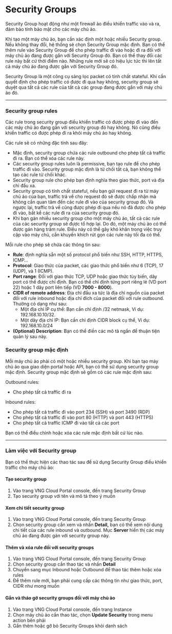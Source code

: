 # Security Groups

Security Group hoạt động như một firewall ảo điều khiển traffic vào và ra, đảm bảo tính bảo mật cho các máy chủ ảo.

Khi tạo một máy chủ ảo, bạn cần xác định một hoặc nhiều Security group. Nếu không thay đổi, hệ thống sẽ chọn Security Group mặc định. Bạn có thể thêm rule vào Security Group để cho phép traffic đi vào hoặc đi ra đối với máy chủ ảo đang được gắn với Security Group đó. Bạn có thể thay đổi các rule này bất cứ thời điểm nào. Những rule mới sẽ có hiệu lực tức thì lên tất cả máy chủ ảo đang được gắn với Security Group đó.

Security Group là một công cụ sàng lọc packet có tính chất stateful. Khi cần quyết định cho phép traffic có được đi qua hay không, security group sẽ duyệt qua tất cả các rule của tất cả các group đang được gắn với máy chủ ảo đó.

***

### **Security group rules** <a href="#securitygroups-securitygrouprules" id="securitygroups-securitygrouprules"></a>

Các rule trong security group điều khiển traffic có được phép đi vào đến các máy chủ ảo đang gắn với security group đó hay không. Nó cũng điều khiển traffic có được phép đi ra khỏi máy chủ ảo hay không.

Các rule sẽ có những đặc tính sau đây:

* Mặc định, security group chứa các rule outbound cho phép tất cả traffic đi ra. Bạn có thể xóa các rule này.
* Các security group rules luôn là permissive, bạn tạo rule để cho phép traffic đi vào. Security group mặc định là từ chối tất cả, bạn không thể tạo các rule từ chối khác.
* Security group rule cho phép bạn định nghĩa theo giao thức, port và địa chỉ đầu xa.
* Security group có tính chất stateful, nếu bạn gửi request đi ra từ máy chủ ảo của bạn, traffic trả về cho request đó sẽ được chấp nhận mà không cần quan tâm đến các rule đi vào của security group đó. Và ngược lại, traffic trả về cũng được phép đi qua nếu nó đã được cho phép đi vào, bất kể các rule đi ra của security group đó.
* Khi bạn gán nhiều security group cho một máy chủ ảo, tất cả các rule của các security group sẽ được tổ hợp lại. Do đó, một máy chủ ảo có thể được gán hàng trăm rule. Điều này có thể gây khó khăn trong việc truy cập vào máy chủ, cần khuyến khích rút gọn các rule này tối đa có thể.

Mỗi rule cho phép sẽ chứa các thông tin sau:

* **Rule**: định nghĩa sẵn một số protocol phổ biến như SSH, HTTP, HTTPS, ICMP…
* **Protocol**: Giao thức của packet, các giao thức phổ biến như 6 (TCP), 17 (UDP), và 1 (ICMP).
* **Port range**: Đối với giao thức TCP, UDP hoặc giao thức tùy biến, dãy port có thể được chỉ định. Bạn có thể chỉ định từng port riêng lẻ (VD port 22) hoặc 1 dãy port liên tiếp (VD **7000 - 8000**).
* **CIDR of remote address**: Địa chỉ đầu xa tức là địa chỉ nguồn của packet đối với rule inbound hoặc địa chỉ đích của packet đối với rule outbound. Thường có dạng như sau:
  * Một địa chỉ IP cụ thể: Bạn cần chỉ định /32 netmask, Ví dụ: 192.168.10.10/32.
  * Một dãy địa chỉ IP: Bạn cần chỉ định CIDR block cụ thể, Ví dụ: 192.168.10.0/24
* **(Optional) Description**: Bạn có thể điền các mô tả ngắn để thuận tiện quản lý sau này.

### **Security group mặc định** <a href="#securitygroups-securitygroupmacdinh" id="securitygroups-securitygroupmacdinh"></a>

Mỗi máy chủ ảo phải có một hoặc nhiều security group. Khi bạn tạo máy chủ ảo qua giao diện portal hoặc API, bạn có thể sử dụng security group mặc định. Security group mặc định sẽ gồm có các rule mặc định sau:

Outbound rules:

* Cho phép tất cả traffic đi ra

Inbound rules:

* Cho phép tất cả traffic đi vào port 234 (SSH) và port 3490 (RDP)
* Cho phép tất cả traffic đi vào port 80 (HTTP) và port 443 (HTTPS)
* Cho phép tất cả traffic ICMP đi vào tất cả các port

Bạn có thể điều chỉnh hoặc xóa các rule mặc định bất cứ lúc nào.

***

### **Làm việc với Security group** <a href="#securitygroups-lamviecvoisecuritygroup" id="securitygroups-lamviecvoisecuritygroup"></a>

Bạn có thể thực hiện các thao tác sau để sử dụng Security Group điều khiển traffic cho máy chủ ảo:

#### Tạo security group <a href="#securitygroups-taosecuritygroup" id="securitygroups-taosecuritygroup"></a>

1. Vào trang VNG Cloud Portal console, đến trang Security Group
2. Tạo security group với tên và mô tả theo ý muốn

#### Xem chi tiết security group <a href="#securitygroups-xemchitietsecuritygroup" id="securitygroups-xemchitietsecuritygroup"></a>

1. Vào trang VNG Cloud Portal console, đến trang Security Group
2. Chọn security group cần xem và nhấn **Detail,** bạn có thể xem nội dung chi tiết của các rule inbound và outbound. Mục **Server** hiển thị các máy chủ ảo đang được gán với security group này.

#### Thêm và xóa rule đối với security groups <a href="#securitygroups-themvaxoaruledoivoisecuritygroups" id="securitygroups-themvaxoaruledoivoisecuritygroups"></a>

1. Vào trang VNG Cloud Portal console, đến trang Security Group
2. Chọn security group cần thao tác và nhấn **Detail**
3. Chuyển sang mục Inbound hoặc Outbound để thao tác thêm hoặc xóa rules
4. Để thêm rule mới, bạn phải cung cấp các thông tin như giao thức, port, CIDR như mong muốn

#### Gắn và tháo gỡ security groups đối với máy chủ ảo <a href="#securitygroups-ganvathaogosecuritygroupsdoivoimaychuao" id="securitygroups-ganvathaogosecuritygroupsdoivoimaychuao"></a>

1. Vào trang VNG Cloud Portal console, đến trang Instance
2. Chọn máy chủ ảo cần thao tác, chọn **Update Security** trong menu action bên phải
3. Gắn thêm hoặc gỡ bỏ Security Groups khỏi danh sách
